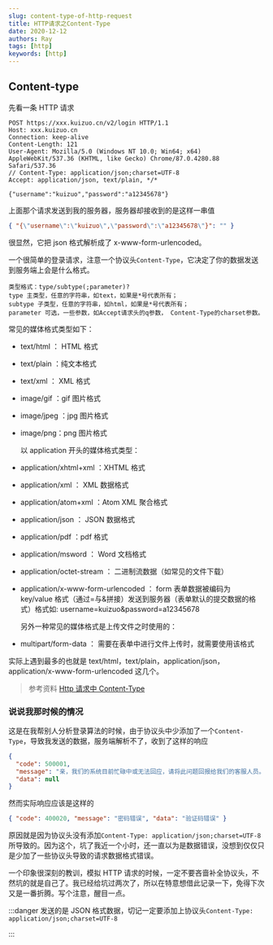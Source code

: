 ```yaml
---
slug: content-type-of-http-request
title: HTTP请求之Content-Type
date: 2020-12-12
authors: Ray
tags: [http]
keywords: [http]
---
```


<!-- truncate -->

## Content-type

先看一条 HTTP 请求

```http
POST https://xxx.kuizuo.cn/v2/login HTTP/1.1
Host: xxx.kuizuo.cn
Connection: keep-alive
Content-Length: 121
User-Agent: Mozilla/5.0 (Windows NT 10.0; Win64; x64) AppleWebKit/537.36 (KHTML, like Gecko) Chrome/87.0.4280.88 Safari/537.36
// Content-Type: application/json;charset=UTF-8
Accept: application/json, text/plain, */*

{"username":"kuizuo","password":"a12345678"}
```

上面那个请求发送到我的服务器，服务器却接收到的是这样一串值

```json
{ "{\"username\":\"kuizuo\",\"password\":\"a12345678\"}": "" }
```

很显然，它把 json 格式解析成了 x-www-form-urlencoded。

一个很简单的登录请求，注意一个协议头`Content-Type`，它决定了你的数据发送到服务端上会是什么格式。

```
类型格式：type/subtype(;parameter)?
type 主类型，任意的字符串，如text，如果是*号代表所有；
subtype 子类型，任意的字符串，如html，如果是*号代表所有；
parameter 可选，一些参数，如Accept请求头的q参数， Content-Type的charset参数。
```

常见的媒体格式类型如下：

- text/html ： HTML 格式

- text/plain ：纯文本格式

- text/xml ： XML 格式

- image/gif ：gif 图片格式

- image/jpeg ：jpg 图片格式

- image/png：png 图片格式

  以 application 开头的媒体格式类型：

- application/xhtml+xml ：XHTML 格式

- application/xml ： XML 数据格式

- application/atom+xml ：Atom XML 聚合格式

- application/json ： JSON 数据格式

- application/pdf ：pdf 格式

- application/msword ： Word 文档格式

- application/octet-stream ： 二进制流数据（如常见的文件下载）

- application/x-www-form-urlencoded ： form 表单数据被编码为 key/value 格式（通过=与&拼接）发送到服务器（表单默认的提交数据的格式）格式如: username=kuizuo&password=a12345678

  另外一种常见的媒体格式是上传文件之时使用的：

- multipart/form-data ： 需要在表单中进行文件上传时，就需要使用该格式

实际上遇到最多的也就是 text/html，text/plain，application/json，application/x-www-form-urlencoded 这几个。

> 参考资料 [Http 请求中 Content-Type](https://www.cnblogs.com/klb561/p/10090540.html)

### 说说我那时候的情况

这是在我帮别人分析登录算法的时候，由于协议头中少添加了一个`Content-Type`，导致我发送的数据，服务端解析不了，收到了这样的响应

```json
{
  "code": 500001,
  "message": "亲，我们的系统目前忙碌中或无法回应，请将此问题回报给我们的客服人员。 错误代碼(68523)",
  "data": null
}
```

然而实际响应应该是这样的

```json
{ "code": 400020, "message": "密码错误", "data": "验证码错误" }
```

原因就是因为协议头没有添加`Content-Type: application/json;charset=UTF-8`所导致的。因为这个，坑了我近一个小时，还一直以为是数据错误，没想到仅仅只是少加了一些协议头导致的请求数据格式错误。

一个印象很深刻的教训，模拟 HTTP 请求的时候，一定不要吝啬补全协议头，不然坑的就是自己了。我已经给坑过两次了，所以在特意想借此记录一下，免得下次又是一番折腾。写个注意，醒目一点。

:::danger 发送的是 JSON 格式数据，切记一定要添加上协议头`Content-Type: application/json;charset=UTF-8`

:::

